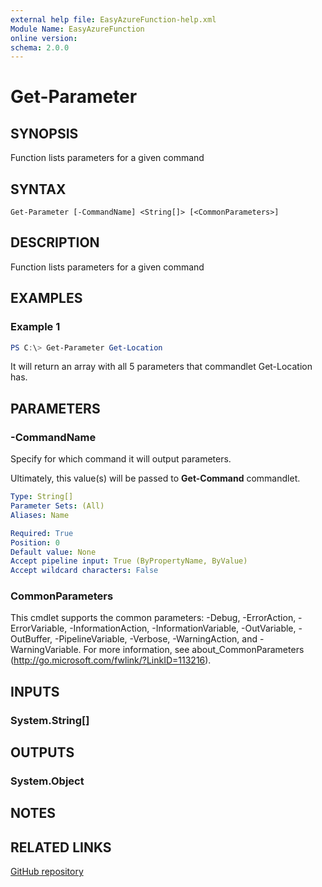 ```yaml
---
external help file: EasyAzureFunction-help.xml
Module Name: EasyAzureFunction
online version:
schema: 2.0.0
---
```


# Get-Parameter

## SYNOPSIS
Function lists parameters for a given command

## SYNTAX

```
Get-Parameter [-CommandName] <String[]> [<CommonParameters>]
```

## DESCRIPTION
Function lists parameters for a given command

## EXAMPLES

### Example 1
```powershell
PS C:\> Get-Parameter Get-Location
```

It will return an array with all 5 parameters that commandlet Get-Location has.

## PARAMETERS

### -CommandName
Specify for which command it will output parameters.

Ultimately, this value(s) will be passed to **Get-Command** commandlet.

```yaml
Type: String[]
Parameter Sets: (All)
Aliases: Name

Required: True
Position: 0
Default value: None
Accept pipeline input: True (ByPropertyName, ByValue)
Accept wildcard characters: False
```

### CommonParameters
This cmdlet supports the common parameters: -Debug, -ErrorAction, -ErrorVariable, -InformationAction, -InformationVariable, -OutVariable, -OutBuffer, -PipelineVariable, -Verbose, -WarningAction, and -WarningVariable. For more information, see about_CommonParameters (http://go.microsoft.com/fwlink/?LinkID=113216).

## INPUTS

### System.String[]

## OUTPUTS

### System.Object

## NOTES

## RELATED LINKS

[GitHub repository](https://github.com/iricigor/EasyAzureFunction)